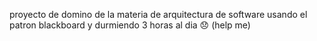 proyecto de domino de la materia de arquitectura de software usando el patron blackboard y durmiendo 3 horas al dia 😞
(help me)
